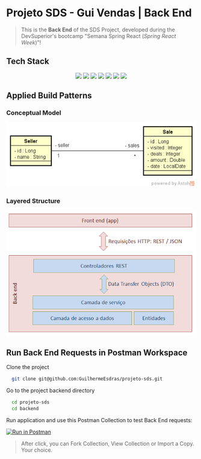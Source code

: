 # Projeto SDS - Gui Vendas | Back End

> This is the **Back End** of the SDS Project, developed during the DevSuperior's bootcamp "Semana Spring React (*Spring React Week*)"!


## Tech Stack

<p align="center">
  <img src="https://img.shields.io/badge/java-%23ED8B00.svg?style=for-the-badge&logo=java&logoColor=white">
  <img src="https://img.shields.io/badge/spring-%236DB33F.svg?style=for-the-badge&logo=spring&logoColor=white">
  <img src="https://img.shields.io/badge/postgres-%23316192.svg?style=for-the-badge&logo=postgresql&logoColor=white">
  <img src="https://img.shields.io/badge/Apache%20Maven-C71A36?style=for-the-badge&logo=Apache%20Maven&logoColor=white">
  <img src="https://img.shields.io/badge/Postman-FF6C37?style=for-the-badge&logo=postman&logoColor=white">
  <img src="https://img.shields.io/badge/heroku-%23430098.svg?style=for-the-badge&logo=heroku&logoColor=white">
  <img src="https://img.shields.io/badge/IntelliJIDEA-000000.svg?style=for-the-badge&logo=intellij-idea&logoColor=white">
</p>


## Applied Build Patterns

### Conceptual Model

![Entidades Seller e Sale](./docs/images/modelo-conceitual.png "Diagrama de Modelo conceitual")


### Layered Structure

![Diagrama do padrão de camadas adotado](./docs/images/camadas.png "Padrão de camadas")


## Run Back End Requests in Postman Workspace

Clone the project

```bash
  git clone git@github.com:GuilhermeEsdras/projeto-sds.git
```

Go to the project backend directory

```bash
  cd projeto-sds
  cd backend
```

Run application and use this Postman Collection to test Back End requests:

[![Run in Postman](https://run.pstmn.io/button.svg)](https://app.getpostman.com/run-collection/16302148-9b655010-3738-41cb-8623-e7deaae2067b?action=collection%2Ffork&collection-url=entityId%3D16302148-9b655010-3738-41cb-8623-e7deaae2067b%26entityType%3Dcollection%26workspaceId%3D550abbbf-72a7-4469-a9f2-6c594c534147#?env%5BGui%20Sales%20-%20Projeto%20SDS%5D=W3sia2V5IjoiaG9zdCIsInZhbHVlIjoiaHR0cDovL2xvY2FsaG9zdDo4MDgwIiwiZW5hYmxlZCI6dHJ1ZX1d)
> After click, you can Fork Collection, View Collection or Import a Copy. Your choice.
